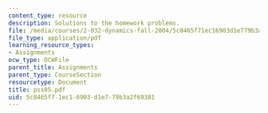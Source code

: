 ```yaml
---
content_type: resource
description: Solutions to the homework problems.
file: /media/courses/2-032-dynamics-fall-2004/5c8465f71ec16903d1e779b3a2f69381_pss05.pdf
file_type: application/pdf
learning_resource_types:
- Assignments
ocw_type: OCWFile
parent_title: Assignments
parent_type: CourseSection
resourcetype: Document
title: pss05.pdf
uid: 5c8465f7-1ec1-6903-d1e7-79b3a2f69381
---
```

